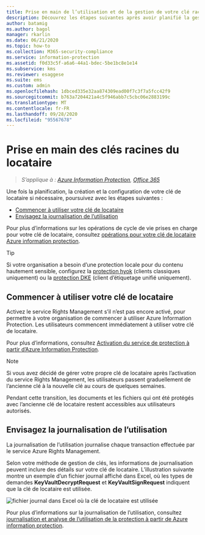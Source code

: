 ```yaml
---
title: Prise en main de l’utilisation et de la gestion de votre clé racine de locataire
description: Découvrez les étapes suivantes après avoir planifié la gestion de clé racine de locataire, y compris la clé par défaut générée par Microsoft et la protection BYOK.
author: batamig
ms.author: bagol
manager: rkarlin
ms.date: 06/21/2020
ms.topic: how-to
ms.collection: M365-security-compliance
ms.service: information-protection
ms.assetid: f0d33c5f-a6a6-44a1-bdec-5be1bc8e1e14
ms.subservice: kms
ms.reviewer: esaggese
ms.suite: ems
ms.custom: admin
ms.openlocfilehash: 1dbced335e32aa874309ead00f7c3f7a5fcc42f9
ms.sourcegitcommit: b763a7204421a4c5f946abb7c5cbc06e2883199c
ms.translationtype: MT
ms.contentlocale: fr-FR
ms.lasthandoff: 09/28/2020
ms.locfileid: "95567678"
---
```

# <a name="getting-started-with-tenant-root-keys"></a>Prise en main des clés racines du locataire

>*S’applique à : [Azure Information Protection](https://azure.microsoft.com/pricing/details/information-protection), [Office 365](https://download.microsoft.com/download/E/C/F/ECF42E71-4EC0-48FF-AA00-577AC14D5B5C/Azure_Information_Protection_licensing_datasheet_EN-US.pdf)*

Une fois la planification, la création et la configuration de votre clé de locataire si nécessaire, poursuivez avec les étapes suivantes :

- [Commencer à utiliser votre clé de locataire](#start-using-your-tenant-key)
- [Envisagez la journalisation de l’utilisation](#consider-usage-logging)

Pour plus d’informations sur les opérations de cycle de vie prises en charge pour votre clé de locataire, consultez [opérations pour votre clé de locataire Azure information protection](./operations-tenant-key.md).

> [!TIP]
> Si votre organisation a besoin d’une protection locale pour du contenu hautement sensible, configurez la [protection hyok](configure-adrms-restrictions.md) (clients classiques uniquement) ou la [protection DKE](plan-implement-tenant-key.md#double-key-encryption-dke-aip-unified-labeling-client-only) (client d’étiquetage unifié uniquement).
> 

## <a name="start-using-your-tenant-key"></a>Commencer à utiliser votre clé de locataire

Activez le service Rights Management s’il n’est pas encore activé, pour permettre à votre organisation de commencer à utiliser Azure Information Protection. Les utilisateurs commencent immédiatement à utiliser votre clé de locataire.

Pour plus d’informations, consultez [Activation du service de protection à partir d’Azure Information Protection](./activate-service.md).

> [!NOTE]
> Si vous avez décidé de gérer votre propre clé de locataire après l’activation du service Rights Management, les utilisateurs passent graduellement de l’ancienne clé à la nouvelle clé au cours de quelques semaines.
>
>Pendant cette transition, les documents et les fichiers qui ont été protégés avec l’ancienne clé de locataire restent accessibles aux utilisateurs autorisés.

## <a name="consider-usage-logging"></a>Envisagez la journalisation de l’utilisation

La journalisation de l’utilisation journalise chaque transaction effectuée par le service Azure Rights Management.

Selon votre méthode de gestion de clés, les informations de journalisation peuvent inclure des détails sur votre clé de locataire. L’illustration suivante montre un exemple d’un fichier journal affiché dans Excel, où les types de demandes **KeyVaultDecryptRequest** et **KeyVaultSignRequest** indiquent que la clé de locataire est utilisée.
    
![fichier journal dans Excel où la clé de locataire est utilisée](./media/RMS_Logging.png)
    
Pour plus d’informations sur la journalisation de l’utilisation, consultez [journalisation et analyse de l’utilisation de la protection à partir de Azure information protection](./log-analyze-usage.md).
